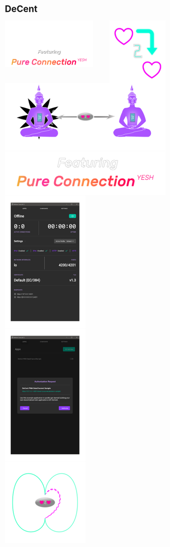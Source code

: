# DeCent

<img src="assets/logo_with_text.svg" align="left" style="width: 55%;">
<img src="assets/h2h.svg" align="right" style="width: 35%;">
<img src="assets/pure_connection_yesh.svg" style="width: 55%;">

<a href="">
    <img style="" src="assets/welcome.svg">
</a>


<img src="assets/pure_connection.svg">
<img src="assets/screenshot-dashboard.svg" style="width:50%;">
<img src="assets/screenshot-authorization-request.svg" style="width:50%;">
<img src="assets/fields.svg" style="width:50%;">
